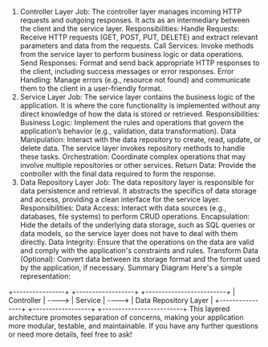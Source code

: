 1. Controller Layer
   Job: The controller layer manages incoming HTTP requests and outgoing responses. It acts as an intermediary between the client and the service layer.
   Responsibilities:
   Handle Requests: Receive HTTP requests (GET, POST, PUT, DELETE) and extract relevant parameters and data from the requests.
   Call Services: Invoke methods from the service layer to perform business logic or data operations.
   Send Responses: Format and send back appropriate HTTP responses to the client, including success messages or error responses.
   Error Handling: Manage errors (e.g., resource not found) and communicate them to the client in a user-friendly format.
2. Service Layer
   Job: The service layer contains the business logic of the application. It is where the core functionality is implemented without any direct knowledge of how the data is stored or retrieved.
   Responsibilities:
   Business Logic: Implement the rules and operations that govern the application’s behavior (e.g., validation, data transformation).
   Data Manipulation: Interact with the data repository to create, read, update, or delete data. The service layer invokes repository methods to handle these tasks.
   Orchestration: Coordinate complex operations that may involve multiple repositories or other services.
   Return Data: Provide the controller with the final data required to form the response.
3. Data Repository Layer
   Job: The data repository layer is responsible for data persistence and retrieval. It abstracts the specifics of data storage and access, providing a clean interface for the service layer.
   Responsibilities:
   Data Access: Interact with data sources (e.g., databases, file systems) to perform CRUD operations.
   Encapsulation: Hide the details of the underlying data storage, such as SQL queries or data models, so the service layer does not have to deal with them directly.
   Data Integrity: Ensure that the operations on the data are valid and comply with the application's constraints and rules.
   Transform Data (Optional): Convert data between its storage format and the format used by the application, if necessary.
   Summary Diagram
   Here's a simple representation:

+----------------+ +------------------+ +-------------------------+
| Controller | ----> | Service | ----> | Data Repository Layer |
+----------------+ +------------------+ +-------------------------+
This layered architecture promotes separation of concerns, making your application more modular, testable, and maintainable. If you have any further questions or need more details, feel free to ask!
